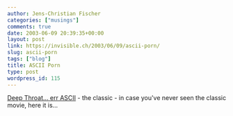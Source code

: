 ```yaml
---
author: Jens-Christian Fischer
categories: ["musings"]
comments: true
date: 2003-06-09 20:39:35+00:00
layout: post
link: https://invisible.ch/2003/06/09/ascii-porn/
slug: ascii-porn
tags: ["blog"]
title: ASCII Porn
type: post
wordpress_id: 115
---
```


[Deep Throat... err ASCII](https://www1.zkm.de/~wvdc/ascii/java/) - the classic - in case you've never seen the classic movie, here it is...
